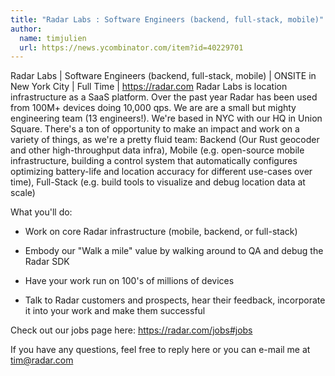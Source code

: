 ```yaml
---
title: "Radar Labs : Software Engineers (backend, full-stack, mobile)"
author:
  name: timjulien
  url: https://news.ycombinator.com/item?id=40229701
---
```

Radar Labs | Software Engineers (backend, full-stack, mobile) | ONSITE in New York City | Full Time | <a href="https:&#x2F;&#x2F;radar.com" rel="nofollow">https:&#x2F;&#x2F;radar.com</a>
Radar Labs is location infrastructure as a SaaS platform. Over the past year Radar has been used from 100M+ devices doing 10,000 qps. We are are a small but mighty engineering team (13 engineers!). We&#x27;re based in NYC with our HQ in Union Square. There&#x27;s a ton of opportunity to make an impact and work on a variety of things, as we&#x27;re a pretty fluid team: Backend (Our Rust geocoder and other high-throughput data infra), Mobile (e.g. open-source mobile infrastructure, building a control system that automatically configures optimizing battery-life and location accuracy for different use-cases over time), Full-Stack (e.g. build tools to visualize and debug location data at scale)

What you&#x27;ll do:

- Work on core Radar infrastructure (mobile, backend, or full-stack)

- Embody our &quot;Walk a mile&quot; value by walking around to QA and debug the Radar SDK

- Have your work run on 100&#x27;s of millions of devices

- Talk to Radar customers and prospects, hear their feedback, incorporate it into your work and make them successful

Check out our jobs page here: <a href="https:&#x2F;&#x2F;radar.com&#x2F;jobs#jobs" rel="nofollow">https:&#x2F;&#x2F;radar.com&#x2F;jobs#jobs</a>

If you have any questions, feel free to reply here or you can e-mail me at tim@radar.com
